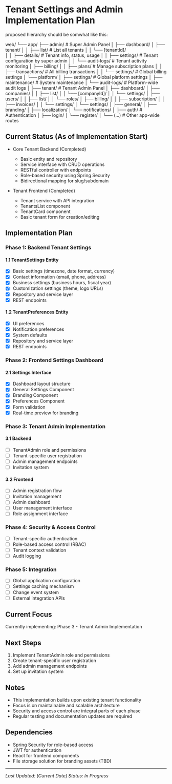 # Tenant Settings and Admin Implementation Plan
proposed hierarchy should be somwhat like this:

web/
└── app/
    ├── admin/                         # Super Admin Panel
    │   ├── dashboard/
    │   ├── tenant/
    │   │   ├── list/                 # List all tenants
    │   │   └── [tenantId]/              
    │   │       ├── details/          # Tenant info, status, usage
    │   │       ├── settings/         # Tenant configuration by super admin
    │   │       └── audit-logs/       # Tenant activity monitoring
    │   ├── billing/
    │   │   ├── plans/               # Manage subscription plans
    │   │   ├── transactions/        # All billing transactions
    │   │   └── settings/            # Global billing settings
    │   └── platform/
    │       ├── settings/            # Global platform settings
    │       ├── maintenance/         # System maintenance
    │       └── audit-logs/          # Platform-wide audit logs
    │
    ├── tenant/                       # Tenant Admin Panel
    │   ├── dashboard/
    │   ├── companies/
    │   │   ├── list/
    │   │   └── [companyId]/
    │   │       └── settings/
    │   ├── users/
    │   │   ├── list/
    │   │   └── roles/
    │   ├── billing/
    │   │   ├── subscription/
    │   │   ├── invoices/
    │   │   └── settings/
    │   └── settings/
    │       ├── general/
    │       ├── branding/
    │       ├── localization/
    │       └── notifications/
    │
    ├── auth/                         # Authentication
    │   ├── login/
    │   └── register/
    │
    └── (...)                         # Other app-wide routes

## Current Status (As of Implementation Start)
- Core Tenant Backend (Completed)
  - Basic entity and repository
  - Service interface with CRUD operations
  - RESTful controller with endpoints
  - Role-based security using Spring Security
  - Bidirectional mapping for slug/subdomain

- Tenant Frontend (Completed)
  - Tenant service with API integration
  - TenantsList component
  - TenantCard component
  - Basic tenant form for creation/editing

## Implementation Plan

### Phase 1: Backend Tenant Settings
#### 1.1 TenantSettings Entity
- [x] Basic settings (timezone, date format, currency)
- [x] Contact information (email, phone, address)
- [x] Business settings (business hours, fiscal year)
- [x] Customization settings (theme, logo URLs)
- [x] Repository and service layer
- [x] REST endpoints

#### 1.2 TenantPreferences Entity
- [x] UI preferences
- [x] Notification preferences
- [x] System defaults
- [x] Repository and service layer
- [x] REST endpoints

### Phase 2: Frontend Settings Dashboard
#### 2.1 Settings Interface
- [x] Dashboard layout structure
- [x] General Settings Component
- [x] Branding Component
- [x] Preferences Component
- [x] Form validation
- [x] Real-time preview for branding

### Phase 3: Tenant Admin Implementation
#### 3.1 Backend
- [ ] TenantAdmin role and permissions
- [ ] Tenant-specific user registration
- [ ] Admin management endpoints
- [ ] Invitation system

#### 3.2 Frontend
- [ ] Admin registration flow
- [ ] Invitation management
- [ ] Admin dashboard
- [ ] User management interface
- [ ] Role assignment interface

### Phase 4: Security & Access Control
- [ ] Tenant-specific authentication
- [ ] Role-based access control (RBAC)
- [ ] Tenant context validation
- [ ] Audit logging

### Phase 5: Integration
- [ ] Global application configuration
- [ ] Settings caching mechanism
- [ ] Change event system
- [ ] External integration APIs

## Current Focus
Currently implementing: Phase 3 - Tenant Admin Implementation

## Next Steps
1. Implement TenantAdmin role and permissions
2. Create tenant-specific user registration
3. Add admin management endpoints
4. Set up invitation system

## Notes
- This implementation builds upon existing tenant functionality
- Focus is on maintainable and scalable architecture
- Security and access control are integral parts of each phase
- Regular testing and documentation updates are required

## Dependencies
- Spring Security for role-based access
- JWT for authentication
- React for frontend components
- File storage solution for branding assets (TBD)

---
*Last Updated: [Current Date]*
*Status: In Progress* 